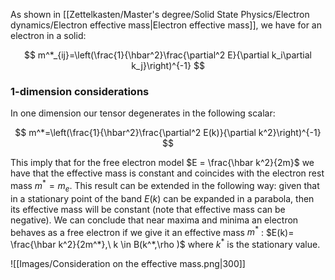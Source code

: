 As shown in [[Zettelkasten/Master's degree/Solid State Physics/Electron dynamics/Electron effective mass|Electron effective mass]], we have for an electron in a solid:

$$ m^*_{ij}=\left(\frac{1}{\hbar^2}\frac{\partial^2 E}{\partial k_i\partial k_j}\right)^{-1} $$

### 1-dimension considerations

In one dimension our tensor degenerates in the following scalar:

$$ m^*=\left(\frac{1}{\hbar^2}\frac{\partial^2 E(k)}{\partial k^2}\right)^{-1} $$

This imply that for the free electron model $E = \frac{\hbar k^2}{2m}$ we have that the effective mass is constant and coincides with the electron rest mass $m^*=m_e$.
This result can be extended in the following way: given that in a stationary point of the band $E(k)$ can be expanded in a parabola, then its effective mass will be constant (note that effective mass can be negative).
We can conclude that near maxima and minima an electron behaves as a free electron if we give it an effective mass $m^*$ : $E(k)=  \frac{\hbar k^2}{2m^*},\ k \in B(k^*,\rho )$ where $k^*$ is the stationary value.

![[Images/Consideration on the effective mass.png|300]]